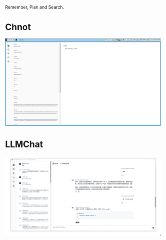 Remember, Plan and Search.

# Chnot
![preview](docs/data/preview.png)

# LLMChat
![llmchat](docs/data/llmchat.png)
